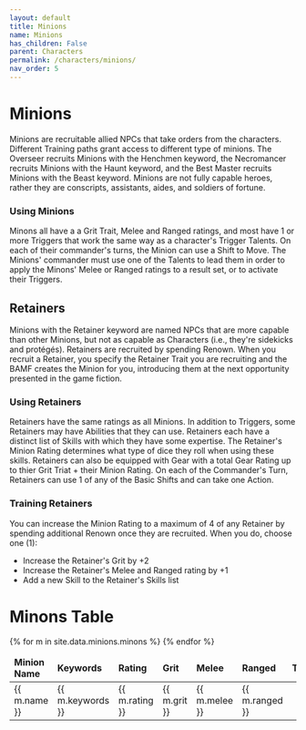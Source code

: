 ```yaml
---
layout: default
title: Minions
name: Minions
has_children: False
parent: Characters
permalink: /characters/minions/
nav_order: 5
---
```


# Minions
Minions are recruitable allied NPCs that take orders from the characters.  Different Training paths grant access to different type of minions.  The Overseer recruits Minions with the Henchmen keyword, the Necromancer recruits Minions with the Haunt keyword, and the Best Master recruits Minions with the Beast keyword.  Minions are not fully capable heroes, rather they are conscripts, assistants, aides, and soldiers of fortune.

### Using Minions
Minons all have a a Grit Trait, Melee and Ranged ratings, and most have 1 or more Triggers that work the same way as a character's Trigger Talents.  On each of their commander's turns, the Minion can use a Shift to Move.  The Minions' commander must use one of the Talents to lead them in order to apply the Minons' Melee or Ranged ratings to a result set, or to activate their Triggers.

## Retainers
Minions with the Retainer keyword are named NPCs that are more capable than other Minions, but not as capable as Characters (i.e., they're sidekicks and protégés).  Retainers are recruited by spending Renown.  When you  recruit a Retainer, you specify the Retainer Trait you are recruiting and the BAMF creates the Minion for you, introducing them at the next opportunity presented in the game fiction.

### Using Retainers
Retainers have the same ratings as all Minions.  In addition to Triggers, some Retainers may have Abilities that they can use.  Retainers each have a distinct list of Skills with which they have some expertise.  The Retainer's Minion Rating determines what type of dice they roll when using these skills.  Retainers can also be equipped with Gear with a total Gear Rating up to thier Grit Triat + their Minion Rating.  On each of the Commander's Turn, Retainers can use 1 of any of the Basic Shifts and can take one Action.

### Training Retainers
You can increase the Minion Rating to a maximum of 4 of any Retainer by spending additional Renown once they are recruited.  When you do, choose one (1):
- Increase the Retainer's Grit by +2
- Increase the Retainer's Melee and Ranged rating by +1
- Add a new Skill to the Retainer's Skills list

# Minons Table

<table>
    <thead>
        <tr style="font-weight: bold;">
            <td>Minion Name</td>
            <td>Keywords</td>
            <td>Rating</td>
            <td>Grit</td>
            <td>Melee</td>
            <td>Ranged</td>
            <td>Triggers</td>
        </tr>
    </thead>
    {% for m in site.data.minions.minons %}
    <tr>
        <td>{{ m.name }}</td>
        <td>{{ m.keywords }}</td>
        <td>{{ m.rating }}</td>
        <td>{{ m.grit }}</td>
        <td>{{ m.melee }}</td>
        <td>{{ m.ranged }}</td>
    </tr>
    {% endfor %}
</table>
    
